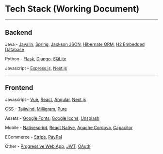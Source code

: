 # Tech Stack (Working Document)

---

## Backend

Java - [Javalin](https://javalin.io/), [Spring](https://spring.io/), [Jackson JSON](https://github.com/FasterXML/jackson), [Hibernate ORM](https://hibernate.org/orm/), [H2 Embedded Database](https://h2database.com/html/main.html)

Python - [Flask](https://www.fullstackpython.com/flask.html), [Django](https://www.djangoproject.com/), [SQLite](https://docs.python.org/3/library/sqlite3.html)

Javascript - [Express.js](https://spring.io/), [Nest.js](https://nestjs.com/)


---

## Frontend

Javascript - [Vue](https://vuejs.org/), [React](https://reactjs.org/), [Angular](https://angular.io/), [Next.js](https://nextjs.org/)

CSS - [Tailwind](https://tailwindcss.com/), [Milligram](https://milligram.io/), [Pure](https://purecss.io/)

Assets - [Google Fonts](https://fonts.google.com/), [Google Icons](https://fonts.google.com/icons), [Unsplash](https://unsplash.com/)

Mobile - [Nativescript](https://nativescript.org/), [React Native](https://reactnative.dev/), [Apache Cordova](https://cordova.apache.org/), [Capacitor](https://capacitorjs.com/)

ECommerce - [Stripe](https://github.com/stripe-samples), [PayPal](https://developer.paypal.com/home)

Other - [Progressive Web App](https://developer.mozilla.org/en-US/docs/Web/Progressive_web_apps), [JWT](https://jwt.io/), [OAuth](https://oauth.net/2/)
